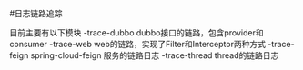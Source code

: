 #日志链路追踪

目前主要有以下模块
  -trace-dubbo
   dubbo接口的链路，包含provider和consumer
  -trace-web
   web的链路，实现了Filter和Interceptor两种方式
  -trace-feign
   spring-cloud-feign 服务的链路日志
  -trace-thread
   thread的链路日志